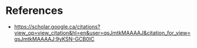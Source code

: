 # References 

- https://scholar.google.ca/citations?view_op=view_citation&hl=en&user=qsJmtkMAAAAJ&citation_for_view=qsJmtkMAAAAJ:9yKSN-GCB0IC
